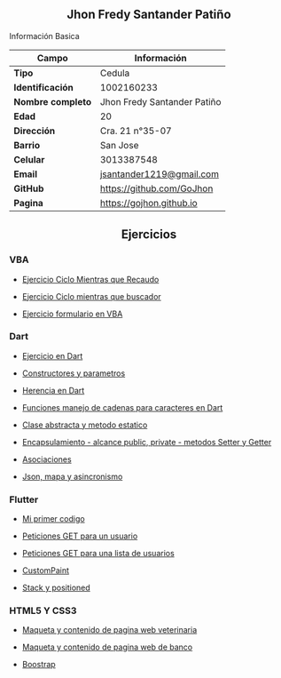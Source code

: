<h2 align=center>Jhon Fredy Santander Patiño</h2>

Información Basica

| Campo | Información |
| --- | --- |
| **Tipo** | Cedula |
| **Identificación** | 1002160233 |
| **Nombre completo** | Jhon Fredy Santander Patiño|
| **Edad** | 20 |
| **Dirección** | Cra. 21 n°35-07 |
| **Barrio** | San Jose |
| **Celular** | 3013387548|
| **Email** | jsantander1219@gmail.com |
| **GitHub** | https://github.com/GoJhon |
| **Pagina** | https://gojhon.github.io |

<h2 align=center>Ejercicios</h2>

<h3>VBA</h3>

- [Ejercicio Ciclo Mientras que Recaudo](/actividades/vba/whileRecaudo/README.md)

- [Ejercicio Ciclo mientras que buscador](/actividades/vba/whileBaseDatos/README.md)

- [Ejercicio formulario en VBA](/actividades/vba/Formulario/README.md)

<h3>Dart</h3>

- [Ejercicio en Dart](/actividades/dart/dartMetodos/README.md)

- [Constructores y parametros](/actividades/dart/constructorParametros/README.md)

- [Herencia en Dart](/actividades/dart/herencia/README.md)

- [Funciones manejo de cadenas para caracteres en Dart](/actividades/dart/manejoCadenasDart/README.md)

- [Clase abstracta y metodo estatico](/actividades/dart/claseAbstractometodoStatic/README.md)

- [Encapsulamiento - alcance public, private - metodos Setter y Getter](/actividades/dart/encapsulamiento/README.md)

- [Asociaciones](/actividades/dart/asociaciones/README.md)

- [Json, mapa y asincronismo](/aprendices/jhonSantander/actividades/dart/json/README.md)

<h3>Flutter</h3>

- [Mi primer codigo](/aprendices/jhonSantander/actividades/flutter/dartPrimerCodigo/README.md)

- [Peticiones GET para un usuario](/aprendices/jhonSantander/actividades/flutter/flutterPeticionHTTP/README.md)

- [Peticiones GET para una lista de usuarios](/aprendices/jhonSantander/actividades/flutter/peticionesHttpListaUsuarios/README.md)

- [CustomPaint](/aprendices/jhonSantander/actividades/flutter/background/README.md)

- [Stack y positioned](/aprendices/jhonSantander/actividades/flutter/stackBrackground/README.md)

<h3>HTML5 Y CSS3</h3>

- [Maqueta y contenido de pagina web veterinaria](/aprendices/jhonSantander/actividades/html/mascotas/README.md)

- [Maqueta y contenido de pagina web de banco](/aprendices/jhonSantander/actividades/html/bancoop/README.md)

- [Boostrap](/aprendices/jhonSantander/actividades/html/bootstrap/README.md)